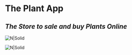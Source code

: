 # The Plant App
## _The Store to sale and buy Plants Online_

![N|Solid](https://firebasestorage.googleapis.com/v0/b/theplantapp.appspot.com/o/rosemary.png?alt=media&token=129f86c4-dc79-4dbd-b9cb-aa36aecc9be8)

![N|Solid](https://firebasestorage.googleapis.com/v0/b/theplantapp.appspot.com/o/screen-20210911-233719.gif?alt=media&token=0690c904-c43e-4dd1-8a57-fde8c47de475)

```
















```

